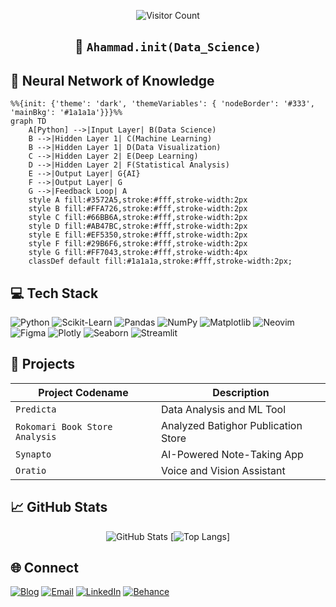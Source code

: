<div align="center">

![Visitor Count](https://profile-counter.glitch.me/ahammadnafiz/count.svg)

## 🧠 `Ahammad.init(Data_Science)`

</div>

## 🧠 Neural Network of Knowledge

```mermaid
%%{init: {'theme': 'dark', 'themeVariables': { 'nodeBorder': '#333', 'mainBkg': '#1a1a1a'}}}%%
graph TD
    A[Python] -->|Input Layer| B(Data Science)
    B -->|Hidden Layer 1| C(Machine Learning)
    B -->|Hidden Layer 1| D(Data Visualization)
    C -->|Hidden Layer 2| E(Deep Learning)
    D -->|Hidden Layer 2| F(Statistical Analysis)
    E -->|Output Layer| G{AI}
    F -->|Output Layer| G
    G -->|Feedback Loop| A
    style A fill:#3572A5,stroke:#fff,stroke-width:2px
    style B fill:#FFA726,stroke:#fff,stroke-width:2px
    style C fill:#66BB6A,stroke:#fff,stroke-width:2px
    style D fill:#AB47BC,stroke:#fff,stroke-width:2px
    style E fill:#EF5350,stroke:#fff,stroke-width:2px
    style F fill:#29B6F6,stroke:#fff,stroke-width:2px
    style G fill:#FF7043,stroke:#fff,stroke-width:4px
    classDef default fill:#1a1a1a,stroke:#fff,stroke-width:2px;
```
## 💻 Tech Stack

![Python](https://img.shields.io/badge/-Python-3776AB?style=flat-square&logo=Python&logoColor=white)
![Scikit-Learn](https://img.shields.io/badge/-Scikit--Learn-F7931E?style=flat-square&logo=scikit-learn&logoColor=white)
![Pandas](https://img.shields.io/badge/-Pandas-150458?style=flat-square&logo=pandas&logoColor=white)
![NumPy](https://img.shields.io/badge/-NumPy-013243?style=flat-square&logo=numpy&logoColor=white)
![Matplotlib](https://img.shields.io/badge/-Matplotlib-11557c?style=flat-square&logo=python&logoColor=white)
![Neovim](https://img.shields.io/badge/-Neovim-57A143?style=flat-square&logo=neovim&logoColor=white)
![Figma](https://img.shields.io/badge/-Figma-F24E1E?style=flat-square&logo=figma&logoColor=white)
![Plotly](https://img.shields.io/badge/-Plotly-3F4F75?style=flat-square&logo=plotly&logoColor=white)
![Seaborn](https://img.shields.io/badge/-Seaborn-3776AB?style=flat-square&logo=python&logoColor=white)
![Streamlit](https://img.shields.io/badge/-Streamlit-FF4B4B?style=flat-square&logo=streamlit&logoColor=white)

## 🌟 Projects

| Project Codename | Description |
|-------------------|-------------|
| `Predicta` | Data Analysis and ML Tool |
| `Rokomari Book Store Analysis` | Analyzed Batighor Publication Store |
| `Synapto` | AI-Powered Note-Taking App |
| `Oratio` | Voice and Vision Assistant |

## 📈 GitHub Stats

<div align="center">

![GitHub Stats](https://github-readme-stats.vercel.app/api?username=ahammadnafiz&show_icons=true&theme=radical)
[![Top Langs](https://github-readme-stats.vercel.app/api/top-langs/?username=ahammadnafiz&layout=compact&theme=radical)]


</div>

## 🌐 Connect
[![Blog](https://img.shields.io/badge/Blog-Tech%20Insights-orange?style=for-the-badge&logo=blogger&logoColor=white)]([https://techinsights.com](https://ahammadnafiz.github.io/))
[![Email](https://img.shields.io/badge/-Email-D14836?style=for-the-badge&logo=Gmail&logoColor=white)](mailto:ahammadnafiz@outlook.com)
[![LinkedIn](https://img.shields.io/badge/-LinkedIn-0077B5?style=for-the-badge&logo=LinkedIn&logoColor=white)](https://www.linkedin.com/in/ahammad-nafiz/)
[![Behance](https://img.shields.io/badge/-Behance-1769FF?style=for-the-badge&logo=Behance&logoColor=white)](https://www.behance.net/ahammadnafiz)
